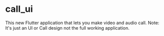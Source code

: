 # call_ui

This new Flutter application that lets you make video and audio call. Note: It's just an UI or Call design not the full working application.


